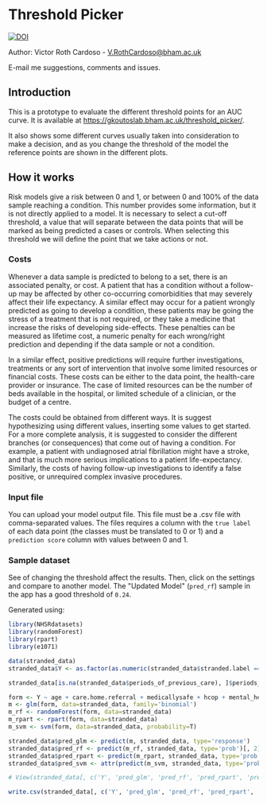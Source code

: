 # Threshold Picker

[![DOI](https://zenodo.org/badge/334302729.svg)](https://zenodo.org/badge/latestdoi/334302729)

Author: Victor Roth Cardoso - V.RothCardoso@bham.ac.uk

E-mail me suggestions, comments and issues.

## Introduction

This is a prototype to evaluate the different threshold points for an AUC curve. It is available at https://gkoutoslab.bham.ac.uk/threshold_picker/.

It also shows some different curves usually taken into consideration to make a decision, and as you change the threshold of the model the reference points are shown in the different plots.

## How it works

Risk models give a risk between 0 and 1, or between 0 and 100% of the data sample reaching a condition. This number provides some information, but it is not directly applied to a model. It is necessary to select a cut-off threshold, a value that will separate between the data points that will be marked as being predicted a cases or controls. When selecting this threshold we will define the point that we take actions or not.

### Costs

Whenever a data sample is predicted to belong to a set, there is an associated penalty, or cost. A patient that has a condition without a follow-up may be affected by other co-occurring comorbidities that may severely affect their life expectancy. A similar effect may occur for a patient wrongly predicted as going to develop a condition, these patients may be going the stress of a treatment that is not required, or they take a medicine that increase the risks of developing side-effects. These penalties can be measured as lifetime cost, a numeric penalty for each wrong/right prediction and depending if the data sample or not a condition.

In a similar effect, positive predictions will require further investigations, treatments or any sort of intervention that involve some limited resources or financial costs. These costs can be either to the data point, the health-care provider or insurance. The case of limited resources can be the number of beds available in the hospital, or limited schedule of a clinician, or the budget of a centre.

The costs could be obtained from different ways. It is suggest hypothesizing using different values, inserting some values to get started. For a more complete analysis, it is suggested to consider the different branches (or consequences) that come out of having a condition. For example, a patient with undiagnosed atrial fibrillation might have a stroke, and that is much more serious implications to a patient life-expectancy. Similarly, the costs of having follow-up investigations to identify a false positive, or unrequired complex invasive procedures.

### Input file

You can upload your model output file. This file must be a .csv file with comma-separated values. 
The files requires a column with the `true label` of each data point (the classes must be translated to 0 or 1) and a `prediction score` column with values between 0 and 1.

### Sample dataset

See of changing the threshold affect the results. Then, click on the settings and compare to another model. The "Updated Model" (`pred_rf`) sample in the app has a good threshold of `0.24`.

Generated using:
```R
library(NHSRdatasets)
library(randomForest)
library(rpart)
library(e1071)

data(stranded_data)
stranded_data$Y <- as.factor(as.numeric(stranded_data$stranded.label == 'Stranded'))

stranded_data[is.na(stranded_data$periods_of_previous_care), ]$periods_of_previous_care <- 0

form <- Y ~ age + care.home.referral + medicallysafe + hcop + mental_health_care
m <- glm(form, data=stranded_data, family='binomial')
m_rf <- randomForest(form, data=stranded_data)
m_rpart <- rpart(form, data=stranded_data)
m_svm <- svm(form, data=stranded_data, probability=T)

stranded_data$pred_glm <- predict(m, stranded_data, type='response')
stranded_data$pred_rf <- predict(m_rf, stranded_data, type='prob')[, 2]
stranded_data$pred_rpart <- predict(m_rpart, stranded_data, type='prob')[, 2]
stranded_data$pred_svm <- attr(predict(m_svm, stranded_data, type='prob', probability=T), 'probabilities')[, 1]

# View(stranded_data[, c('Y', 'pred_glm', 'pred_rf', 'pred_rpart', 'pred_svm')])

write.csv(stranded_data[, c('Y', 'pred_glm', 'pred_rf', 'pred_rpart', 'pred_svm')], "sample_dataset_NHSRdatasets.csv", row.names = FALSE)

```
